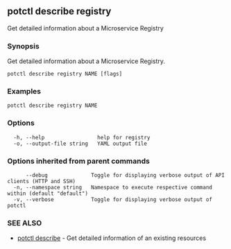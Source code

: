 ## potctl describe registry

Get detailed information about a Microservice Registry

### Synopsis

Get detailed information about a Microservice Registry.

```
potctl describe registry NAME [flags]
```

### Examples

```
potctl describe registry NAME
```

### Options

```
  -h, --help                 help for registry
  -o, --output-file string   YAML output file
```

### Options inherited from parent commands

```
      --debug              Toggle for displaying verbose output of API clients (HTTP and SSH)
  -n, --namespace string   Namespace to execute respective command within (default "default")
  -v, --verbose            Toggle for displaying verbose output of potctl
```

### SEE ALSO

* [potctl describe](potctl_describe.md)	 - Get detailed information of an existing resources


